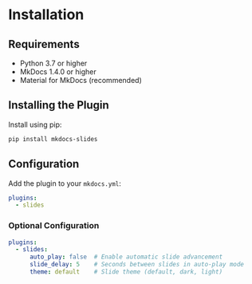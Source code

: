 # Installation

## Requirements

- Python 3.7 or higher
- MkDocs 1.4.0 or higher
- Material for MkDocs (recommended)

## Installing the Plugin

Install using pip:

```bash
pip install mkdocs-slides
```

## Configuration

Add the plugin to your `mkdocs.yml`:

```yaml
plugins:
  - slides
```

### Optional Configuration

```yaml
plugins:
  - slides:
      auto_play: false  # Enable automatic slide advancement
      slide_delay: 5    # Seconds between slides in auto-play mode
      theme: default    # Slide theme (default, dark, light)
``` 
